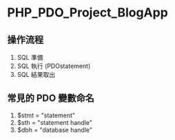 # PHP_PDO_Project_BlogApp

## 操作流程

1. SQL 準備
2. SQL 執行 (PDOstatement)
3. SQL 結果取出

## 常見的 PDO 變數命名

1. $stmt = "statement"
2. $sth = "statement handle"
3. $dbh = "database handle"
